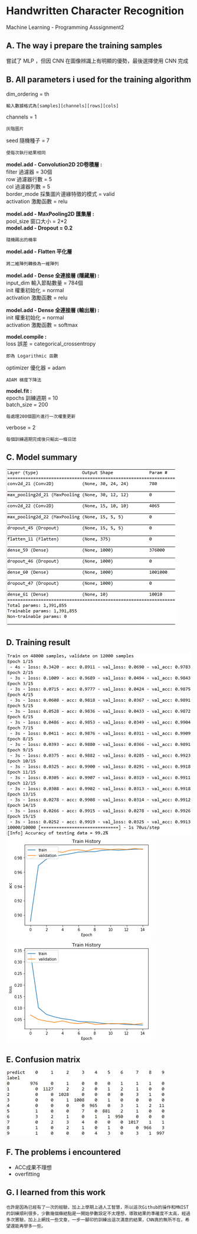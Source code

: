 # Handwritten Character Recognition
Machine Learning - Programming Asssignment2
## A. The way i prepare the training samples
  嘗試了 MLP ，但因 CNN 在圖像辨識上有明顯的優勢，最後選擇使用 CNN 完成
## B. All parameters i used for the training algorithm
dim_ordering = th  
```
輸入數據格式為[samples][channels][rows][cols]  
```
channels = 1  
```
灰階圖片  
```
seed 隨機種子 = 7  
```
使每次執行結果相同  
```
**model.add - Convolution2D 2D卷積層 :**  
filter 過濾器 = 30個  
row 過濾器行數 = 5  
col 過濾器列數 = 5  
border_mode 採集圖片邊緣特徵的模式 = valid  
activation 激勵函數 = relu

**model.add - MaxPooling2D 匯集層 :**  
pool_size 窗口大小 = 2*2  
**model.add - Dropout = 0.2**  
```
隨機踢出的機率  
```
**model.add - Flatten 平化層**  
```
將二維陣列轉換為一維陣列  
```
**model.add - Dense 全連接層 (隱藏層) :**  
input_dim 輸入節點數量 = 784個  
init 權重初始化 = normal  
activation 激勵函數 = relu

**model.add - Dense 全連接層 (輸出層) :**  
init 權重初始化 = normal  
activation 激勵函數 = softmax

**model.compile :**  
loss 誤差 = categorical_crossentropy  
```
即為 Logarithmic 函數  
```
optimizer 優化器 = adam  
```
ADAM 梯度下降法  
```
**model.fit :**  
epochs 訓練週期 = 10  
batch_size = 200  
```
每處理200個圖片進行一次權重更新  
```
verbose = 2  
```
每個訓練週期完成後只輸出一條日誌  
```
## C. Model summary
![](https://github.com/LWC1024/ML2018_410421227_Asssignment2/blob/master/result/model.jpg "CNN 模型")
## D. Training result
![](https://github.com/LWC1024/ML2018_410421227_Asssignment2/blob/master/result/result.jpg "訓練過程")  
![](https://github.com/LWC1024/ML2018_410421227_Asssignment2/blob/master/result/acc_99.2%25.png "ACC")  
![](https://github.com/LWC1024/ML2018_410421227_Asssignment2/blob/master/result/loss_2.52%25.png "LOSS")
## E. Confusion matrix
![](https://github.com/LWC1024/ML2018_410421227_Asssignment2/blob/master/result/confusion%20matrix.jpg "混淆矩陣")
## F. The problems i encountered
* ACC成果不理想
* overfitting
## G. I learned from this work
```
也許是因為已經有了一次的經驗，加上上學期上過人工智慧，所以這次Github的操作和MNIST的訓練順利很多，少數幾個癥結點是一開始參數設定不太理想，導致結果的準確度不太高，經過多次實驗，加上上網找一些文章，一步一腳印的訓練出這次滿意的結果，CNN真的無所不在，希望還能再學多一些。
```
